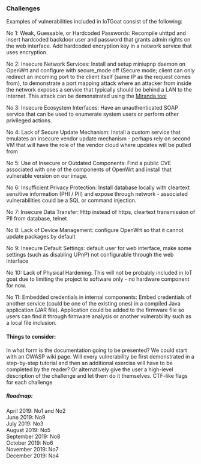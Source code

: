 <h3>Challenges</h3>

Examples of vulnerabilities included in IoTGoat consist of the following:

No 1: Weak, Guessable, or Hardcoded Passwords:
Recompile uhttpd and insert hardcoded backdoor user and password that grants admin rights on the web interface.
Add hardcoded encryption key in a network service that uses encryption.

No 2: Insecure Network Services:
Install and setup miniupnp daemon on OpenWrt and configure with secure_mode off (Secure mode; client can only redirect an incoming port to the client itself (same IP as the request comes from), to demonstrate a port mapping attack where an attacker from inside the network exposes a service that typically should be behind a LAN to the internet. This attack can be demonstrated using the [Miranda tool](https://tools.kali.org/information-gathering/miranda)

No 3: Insecure Ecosystem Interfaces:
Have an unauthenticated SOAP service that can be used to enumerate system users or perform other privileged actions.

No 4: Lack of Secure Update Mechanism:
Install a custom service that emulates an insecure vendor update mechanism - perhaps rely on second VM that will have the role of the vendor cloud where updates will be pulled from

No 5: Use of Insecure or Outdated Components:
Find a public CVE associated with one of the components of OpenWrt and install that vulnerable version on our image.

No 6: Insufficient Privacy Protection:
Install database locally with cleartext sensitive information (PHI / PII) and expose through network - associated vulnerabilities could be a SQL or command injection.

No 7: Insecure Data Transfer:
Http instead of https, cleartext transmission of PII from database, telnet

No 8: Lack of Device Management:
configure OpenWrt so that it cannot update packages by default

No 9: Insecure Default Settings:
default user for web interface, make some settings (such as disabling UPnP) not configurable through the web interface

No 10: Lack of Physical Hardening:
This will not be probably included in IoT goat due to limiting the project to software only - no hardware component for now.

No 11: Embedded credentials in internal components:
Embed credentials of another service (could be one of the existing ones) in a compiled Java application (JAR file). Application could be added to the firmware file so users can find it through firmware analysis or another vulnerability such as a local file inclusion.


<h4>Things to consider:</h4>

In what form is the documentation going to be presented? We could start with an OWASP wiki page.
Will every vulnerability be first demonstrated in a step-by-step tutorial and then an additional exercise will have to be completed by the reader?  Or alternatively give the user a high-level description of the challenge and let them do it themselves.
CTF-like flags for each challenge


<h5>Roadmap:</h5>

April 2019: No1 and No2\
June 2019: No9\
July 2019: No3\
August 2019: No5\
September 2019: No8\
October 2019: No6\
November 2019: No7\
December 2019: No4
